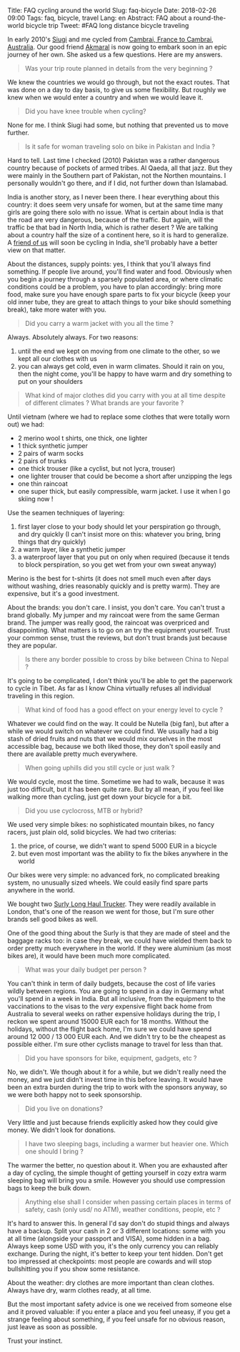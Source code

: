 Title: FAQ cycling around the world
Slug: faq-bicycle
Date: 2018-02-26 09:00
Tags: faq, bicycle, travel
Lang: en
Abstract: FAQ about a round-the-world bicycle trip
Tweet: #FAQ long distance bicycle traveling

In early 2010's [Siugi](http://www.siugi.com) and me cycled from [Cambrai, France to Cambrai, Australia](http://cambrai-cambrai.net). Our good friend [Akmaral](https://www.instagram.com/cycling.nomad.kz) is now going to embark soon in an epic journey of her own. She asked us a few questions. Here are my answers.

> Was your trip route planned in details from the very beginning ?

We knew the countries we would go through, but not the exact routes. That was done on a day to day basis, to give us some flexibility. But roughly we knew when we would enter a country and when we would leave it.

> Did you have knee trouble when cycling?

None for me. I think Siugi had some, but nothing that prevented us to move further.

> Is it safe for woman traveling solo on bike in Pakistan and India ?

Hard to tell. Last time I checked (2010) Pakistan was a rather dangerous country because of pockets of armed tribes. Al Qaeda, all that jazz. But they were mainly in the Southern part of Pakistan, not the Northen mountains. I personally wouldn't go there, and if I did, not further down than Islamabad.

India is another story, as I never been there. I hear everything about this country: it does seem very unsafe for women, but at the same time many girls are going there solo with no issue. What is certain about India is that the road are very dangerous, because of the traffic. But again, will the traffic be that bad in North India, which is rather desert ? We are talking about a country half the size of a continent here, so it is hard to generalize. A [friend of us](https://www.instagram.com/cline_d/) will soon be cycling in India, she'll probably have a better view on that matter.

About the distances, supply points: yes, I think that you'll always find something. If people live around, you'll find water and food. Obviously when you begin a journey through a sparsely populated area, or where climatic conditions could be a problem, you have to plan accordingly: bring more food, make sure you have enough spare parts to fix your bicycle (keep your old inner tube, they are great to attach things to your bike should something break), take more water with you.

> Did you carry a warm jacket with you all the time ?

Always. Absolutely always. For two reasons:

1. until the end we kept on moving from one climate to the other, so we kept all our clothes with us
2. you can always get cold, even in warm climates. Should it rain on you, then the night come, you'll be happy to have warm and dry something to put on your shoulders


> What kind of major clothes did you carry with you at all time despite of different climates ? What brands are your favorite ?

Until vietnam (where we had to replace some clothes that were totally worn out) we had:

- 2 merino wool t shirts, one thick, one lighter
- 1 thick synthetic jumper
- 2 pairs of warm socks
- 2 pairs of trunks
- one thick trouser (like a cyclist, but not lycra, trouser)
- one lighter trouser that could be become a short after unzipping the legs
- one thin raincoat
- one super thick, but easily compressible, warm jacket. I use it when I go skiing now !

Use the seamen techniques of layering:

1. first layer close to your body should let your perspiration go through, and dry quickly (I can't insist more on this: whatever you bring, bring things that dry quickly)
2. a warm layer, like a synthetic jumper
3. a waterproof layer that you put on only when required (because it tends to block perspiration, so you get wet from your own sweat anyway)

Merino is the best for t-shirts (it does not smell much even after days without washing, dries reasonably quickly and is pretty warm). They are expensive, but it's a good investment.

About the brands: you don't care. I insist, you don't care. You can't trust a brand globally. My jumper and my raincoat were from the same German brand. The jumper was really good, the raincoat was overpriced and disappointing. What matters is to go on an try the equipment yourself. Trust your common sense, trust the reviews, but don't trust brands just because they are popular.

> Is there any border possible to cross by bike between China to Nepal ?

It's going to be complicated, I don't think you'll be able to get the paperwork to cycle in Tibet. As far as I know China virtually refuses all individual traveling in this region.

> What kind of food has a good effect on your energy level to cycle ?

Whatever we could find on the way. It could be Nutella (big fan), but after a while we would switch on whatever we could find. We usually had a big stash of dried fruits and nuts that we would mix ourselves in the most accessible bag, because we both liked those, they don't spoil easily and there are available pretty much everywhere.

> When going uphills did you still cycle or just walk ?

We would cycle, most the time. Sometime we had to walk, because it was just too difficult, but it has been quite rare. But by all mean, if you feel like walking more than cycling, just get down your bicycle for a bit.

> Did you use cyclocross, MTB or hybrid?

We used very simple bikes: no sophisticated mountain bikes, no fancy racers, just plain old, solid bicycles. We had two criterias:

1. the price, of course, we didn't want to spend 5000 EUR in a bicycle
2. but even most important was the ability to fix the bikes anywhere in the world

Our bikes were very simple: no advanced fork, no complicated breaking system, no unusually sized wheels. We could easily find spare parts anywhere in the world.

We bought two [Surly Long Haul Trucker](https://surlybikes.com/bikes/long_haul_trucker). They were readily available in London, that's one of the reason we went for those, but I'm sure other brands sell good bikes as well.

One of the good thing about the Surly is that they are made of steel and the baggage racks too: in case they break, we could have wielded them back to order pretty much everywhere in the world. If they were aluminium (as most bikes are), it would have been much more complicated.

> What was your daily budget per person ?

You can't think in term of daily budgets, because the cost of life varies wildly between regions. You are going to spend in a day in Germany what you'll spend in a week in India. But all inclusive, from the equipment to the vaccinations to the visas to the *very* expensive flight back home from Australia to several weeks on rather expensive holidays during the trip, I reckon we spent around 15000 EUR each for 18 months. Without the holidays, without the flight back home, I'm sure we could have spend around 12 000 / 13 000 EUR each. And we didn't try to be the cheapest as possible either. I'm sure other cyclists manage to travel for less than that.

> Did you have sponsors for bike, equipment, gadgets, etc ?

No, we didn't. We though about it for a while, but we didn't really need the money, and we just didn't invest time in this before leaving. It would have been an extra burden during the trip to work with the sponsors anyway, so we were both happy not to seek sponsorship.

> Did you live on donations?

Very little and just because friends explicitly asked how they could give money. We didn't look for donations.

> I have two sleeping bags, including a warmer but heavier one. Which one should I bring ?

The warmer the better, no question about it. When you are exhausted after a day of cycling, the simple thought of getting yourself in cozy extra warm sleeping bag will bring you a smile. However you should use compression bags to keep the bulk down.

> Anything else shall I consider when passing certain places in terms of safety, cash (only usd/ no ATM), weather conditions, people, etc ?

It's hard to answer this. In general I'd say don't do stupid things and always have a backup. Split your cash in 2 or 3 different locations: some with you at all time (alongside your passport and VISA), some hidden in a bag. Always keep some USD with you, it's the only currency you can reliably exchange. During the night, it's better to keep your tent hidden. Don't get too impressed at checkpoints: most people are cowards and will stop bullshitting you if you show some resistance.

About the weather: dry clothes are more important than clean clothes. Always have dry, warm clothes ready, at all time.

But the most important safety advice is one we received from someone else and it proved valuable: if you enter a place and you feel uneasy, if you get a strange feeling about something, if you feel unsafe for no obvious reason, just leave as soon as possible.

Trust your instinct.

